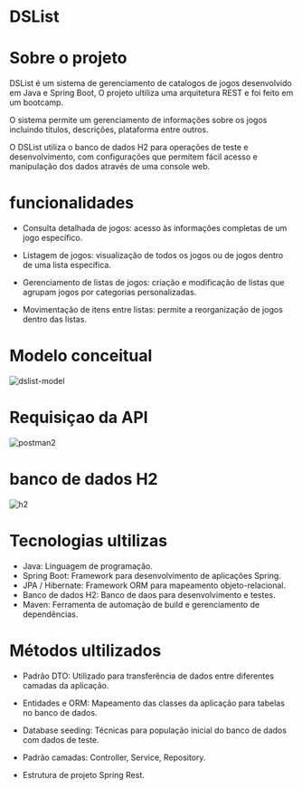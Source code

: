 
# DSList

# Sobre o projeto

DSList é um sistema de gerenciamento de catalogos de jogos desenvolvido em Java e Spring Boot, O projeto ultiliza uma arquitetura REST e  foi feito em um bootcamp.


O sistema permite um gerenciamento de informações sobre os jogos incluindo titulos, descrições, plataforma entre outros.

O DSList utiliza o banco de dados H2 para operações de teste e desenvolvimento, com configurações que permitem fácil acesso e manipulação dos dados através de uma console web.

##

# funcionalidades 

- Consulta detalhada de jogos: acesso às informações completas de um jogo específico.

- Listagem de jogos: visualização de todos os jogos ou de jogos dentro de uma lista específica.

- Gerenciamento de listas de jogos: criação e modificação de listas que agrupam jogos por categorias personalizadas.

- Movimentação de itens entre listas: permite a reorganização de jogos dentro das listas.



# Modelo conceitual

![dslist-model](https://github.com/user-attachments/assets/78bf3fc9-7f87-4223-b942-f4de9b4a59fb)




# Requisiçao da API


![postman2](https://github.com/user-attachments/assets/84a9d056-a609-4d47-bba9-6ff98c97752b)


# banco de dados H2


![h2](https://github.com/user-attachments/assets/cb16f6a9-4482-4704-8be8-fd6af786fd86)





# Tecnologias ultilizas

- Java: Linguagem de programação.
- Spring Boot: Framework para desenvolvimento de aplicações Spring.
- JPA / Hibernate: Framework ORM para mapeamento objeto-relacional.
- Banco de dados H2: Banco de daos para desenvolvimento e testes.
- Maven: Ferramenta de automação de build e gerenciamento de dependências.

# Métodos ultilizados 

- Padrão DTO:  Utilizado para transferência de dados entre diferentes camadas da aplicação.
 
- Entidades e ORM: Mapeamento das classes da aplicação para tabelas no banco de dados.
- Database seeding: Técnicas para população inicial do banco de dados com dados de teste.
- Padrão camadas:  Controller, Service, Repository.
- Estrutura de projeto Spring Rest. 

 





# 













